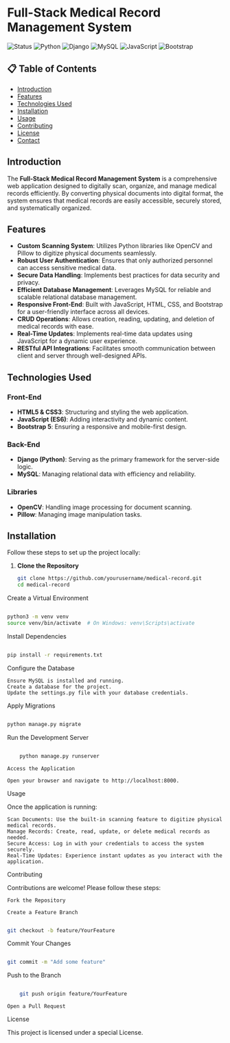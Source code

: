 # Full-Stack Medical Record Management System

![Status](https://img.shields.io/badge/Status-Active-brightgreen)
![Python](https://img.shields.io/badge/Python-3.9-blue)
![Django](https://img.shields.io/badge/Django-4.0-green)
![MySQL](https://img.shields.io/badge/MySQL-8.0-blue)
![JavaScript](https://img.shields.io/badge/JavaScript-ES6-yellow)
![Bootstrap](https://img.shields.io/badge/Bootstrap-5.3-purple)

## 📋 Table of Contents

- [Introduction](#introduction)
- [Features](#features)
- [Technologies Used](#technologies-used)
- [Installation](#installation)
- [Usage](#usage)
- [Contributing](#contributing)
- [License](#license)
- [Contact](#contact)

## Introduction

The **Full-Stack Medical Record Management System** is a comprehensive web application designed to digitally scan, organize, and manage medical records efficiently. By converting physical documents into digital format, the system ensures that medical records are easily accessible, securely stored, and systematically organized.

## Features

- **Custom Scanning System**: Utilizes Python libraries like OpenCV and Pillow to digitize physical documents seamlessly.
- **Robust User Authentication**: Ensures that only authorized personnel can access sensitive medical data.
- **Secure Data Handling**: Implements best practices for data security and privacy.
- **Efficient Database Management**: Leverages MySQL for reliable and scalable relational database management.
- **Responsive Front-End**: Built with JavaScript, HTML, CSS, and Bootstrap for a user-friendly interface across all devices.
- **CRUD Operations**: Allows creation, reading, updating, and deletion of medical records with ease.
- **Real-Time Updates**: Implements real-time data updates using JavaScript for a dynamic user experience.
- **RESTful API Integrations**: Facilitates smooth communication between client and server through well-designed APIs.

## Technologies Used

### Front-End

- **HTML5 & CSS3**: Structuring and styling the web application.
- **JavaScript (ES6)**: Adding interactivity and dynamic content.
- **Bootstrap 5**: Ensuring a responsive and mobile-first design.

### Back-End

- **Django (Python)**: Serving as the primary framework for the server-side logic.
- **MySQL**: Managing relational data with efficiency and reliability.

### Libraries

- **OpenCV**: Handling image processing for document scanning.
- **Pillow**: Managing image manipulation tasks.

## Installation

Follow these steps to set up the project locally:

1. **Clone the Repository**

   ```bash
   git clone https://github.com/yourusername/medical-record.git
   cd medical-record
    ```
Create a Virtual Environment

```bash

python3 -m venv venv
source venv/bin/activate  # On Windows: venv\Scripts\activate
```
Install Dependencies

```bash

pip install -r requirements.txt
```
Configure the Database

    Ensure MySQL is installed and running.
    Create a database for the project.
    Update the settings.py file with your database credentials.

Apply Migrations

```bash

python manage.py migrate
```
Run the Development Server

```bash

    python manage.py runserver
```
    Access the Application

    Open your browser and navigate to http://localhost:8000.

Usage

Once the application is running:

    Scan Documents: Use the built-in scanning feature to digitize physical medical records.
    Manage Records: Create, read, update, or delete medical records as needed.
    Secure Access: Log in with your credentials to access the system securely.
    Real-Time Updates: Experience instant updates as you interact with the application.

Contributing

Contributions are welcome! Please follow these steps:

    Fork the Repository

    Create a Feature Branch

  ```bash

git checkout -b feature/YourFeature
  ```
Commit Your Changes

```bash

git commit -m "Add some feature"
```
Push to the Branch

```bash

    git push origin feature/YourFeature
```
    Open a Pull Request

License

This project is licensed under a special License.

